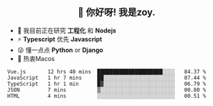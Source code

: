 <h2 align="center">👋 你好呀! 我是zoy.</h2>

- 🌱 我目前正在研究 **工程化** 和 **Nodejs**
- ⚡ **Typescript** 优先 **Javascript**
- 😜 懂一点点 **Python** or **Django**
- 🚀 热衷Macos





<!--
**l-zoy/l-zoy** is a ✨ _special_ ✨ repository because its `README.md` (this file) appears on your GitHub profile.

Here are some ideas to get you started:

- 🔭 I’m currently working on ...
- 🌱 I’m currently learning ...
- 👯 I’m looking to collaborate on ...
- 🤔 I’m looking for help with ...
- 💬 Ask me about ...
- 📫 How to reach me: ...
- 😄 Pronouns: ...
- ⚡ Fun fact: ...
-->

<!--START_SECTION:waka-->
```text
Vue.js       12 hrs 40 mins  █████████████████████░░░░   84.37 % 
JavaScript   1 hr 7 mins     ██░░░░░░░░░░░░░░░░░░░░░░░   07.44 % 
TypeScript   1 hr 1 min      █▓░░░░░░░░░░░░░░░░░░░░░░░   06.79 % 
JSON         7 mins          ▒░░░░░░░░░░░░░░░░░░░░░░░░   00.80 % 
HTML         4 mins          ░░░░░░░░░░░░░░░░░░░░░░░░░   00.51 % 
```
<!--END_SECTION:waka-->

